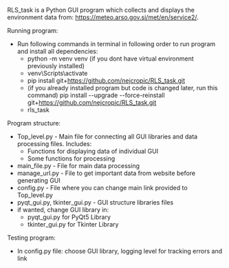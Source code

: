 RLS_task is a Python GUI program which collects 
and displays the environment  data  from: 
https://meteo.arso.gov.si/met/en/service2/.

Running program:
- Run following commands in terminal in following order to run program and install all dependencies:
  - python -m venv venv (if you dont have virtual environment previously installed)
  - venv\Scripts\activate
  - pip install git+https://github.com/nejcropic/RLS_task.git
  - (if you already installed program but code is changed later, run this command) pip install --upgrade --force-reinstall git+https://github.com/nejcropic/RLS_task.git
  - rls_task

Program structure: 
- Top_level.py - Main file for connecting all GUI libraries and data processing files. Includes:
  - Functions for displaying data of individual GUI
  - Some functions for processing
- main_file.py - File for main data processing
- manage_url.py - File to get important data from website before generating GUI
- config.py - File where you can change main link provided to Top_level.py
- pyqt_gui.py, tkinter_gui.py - GUI structure libraries files
- if wanted, change GUI library in:
  - pyqt_gui.py for PyQt5 Library
  - tkinter_gui.py for Tkinter Library

Testing program:
- In config.py file: choose GUI library, logging level for tracking errors and link
